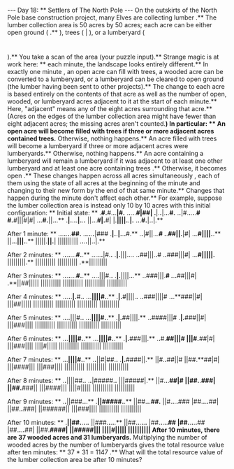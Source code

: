 --- Day 18: ** Settlers of The North Pole ---
On the outskirts of the North Pole base construction project, many Elves are collecting
lumber
.**
The lumber collection area is 50 acres by 50 acres; each acre can be either
open ground
(
.**
),
trees
(
|
), or a
lumberyard
(
#
).** You take a scan of the area (your puzzle input).**
Strange magic is at work here: ** each minute, the landscape looks entirely different.** In exactly
one minute
, an open acre can fill with trees, a wooded acre can be converted to a lumberyard, or a lumberyard can be cleared to open ground (the lumber having been sent to other projects).**
The change to each acre is based entirely on
the contents of that acre
as well as
the number of open, wooded, or lumberyard acres adjacent to it
at the start of each minute.** Here, "adjacent" means any of the eight acres surrounding that acre.** (Acres on the edges of the lumber collection area might have fewer than eight adjacent acres; the missing acres aren't counted.**)
In particular: **
An
open
acre will become filled with
trees
if
three or more
adjacent acres contained trees.** Otherwise, nothing happens.**
An acre filled with
trees
will become a
lumberyard
if
three or more
adjacent acres were lumberyards.** Otherwise, nothing happens.**
An acre containing a
lumberyard
will remain a
lumberyard
if it was adjacent to
at least one other lumberyard and at least one acre containing trees
.** Otherwise, it becomes
open
.**
These changes happen across all acres
simultaneously
, each of them using the state of all acres at the beginning of the minute and changing to their new form by the end of that same minute.** Changes that happen during the minute don't affect each other.**
For example, suppose the lumber collection area is instead only 10 by 10 acres with this initial configuration: **
Initial state: **
.**#.**#.**.**.**|#.**
.**.**.**.**.**#|##|
.**|.**.**|.**.**.**#.**
.**.**|#.**.**.**.**.**#
#.**#|||#|#|
.**.**.**#.**||.**.**.**
.**|.**.**.**.**|.**.**.**
||.**.**.**#|.**#|
|.**||||.**.**|.**
.**.**.**#.**|.**.**|.**

After 1 minute: **
.**.**.**.**.**.**.**##.**
.**.**.**.**.**.**|###
.**|.**.**|.**.**.**#.**
.**.**|#||.**.**.**#
.**.**##||.**|#|
.**.**.**#||||.**.**
||.**.**.**|||.**.**
|||||.**||.**|
||||||||||
.**.**.**.**||.**.**|.**

After 2 minutes: **
.**.**.**.**.**.**.**#.**.**
.**.**.**.**.**.**|#.**.**
.**|.**|||.**.**.**.**
.**.**##|||.**.**#
.**.**###|||#|
.**.**.**#|||||.**
|||||||||.**
||||||||||
||||||||||
.**|||||||||

After 3 minutes: **
.**.**.**.**.**.**.**#.**.**
.**.**.**.**|||#.**.**
.**|.**||||.**.**.**
.**.**###|||.**#
.**.**.**##|||#|
.**||##|||||
||||||||||
||||||||||
||||||||||
||||||||||

After 4 minutes: **
.**.**.**.**.**|.**#.**.**
.**.**.**||||#.**.**
.**|.**#||||.**.**
.**.**###||||#
.**.**.**###||#|
|||##|||||
||||||||||
||||||||||
||||||||||
||||||||||

After 5 minutes: **
.**.**.**.**|||#.**.**
.**.**.**||||#.**.**
.**|.**##||||.**
.**.**####|||#
.**|.**###||#|
|||###||||
||||||||||
||||||||||
||||||||||
||||||||||

After 6 minutes: **
.**.**.**||||#.**.**
.**.**.**||||#.**.**
.**|.**###|||.**
.**.**#.**##|||#
|||#.**##|#|
|||###||||
||||#|||||
||||||||||
||||||||||
||||||||||

After 7 minutes: **
.**.**.**||||#.**.**
.**.**||#|##.**.**
.**|.**####||.**
||#.**.**##||#
||##.**##|#|
|||####|||
|||###||||
||||||||||
||||||||||
||||||||||

After 8 minutes: **
.**.**||||##.**.**
.**.**|#####.**.**
|||#####|.**
||#.**.**.**##|#
||##.**.**###|
||##.**###||
|||####|||
||||#|||||
||||||||||
||||||||||

After 9 minutes: **
.**.**||###.**.**.**
.**||#####.**.**
||##.**.**.**##.**
||#.**.**.**.**###
|##.**.**.**.**##|
||##.**.**###|
||######||
|||###||||
||||||||||
||||||||||

After 10 minutes: **
.**||##.**.**.**.**.**
||###.**.**.**.**.**
||##.**.**.**.**.**.**
|##.**.**.**.**.**##
|##.**.**.**.**.**##
|##.**.**.**.**##|
||##.**####|
||#####|||
||||#|||||
||||||||||
After 10 minutes, there are
37
wooded acres and
31
lumberyards.**  Multiplying the number of wooded acres by the number of lumberyards gives the total
resource value
after ten minutes: **
37 * 31 =
1147
.**
What will the total resource value of the lumber collection area be after 10 minutes?
